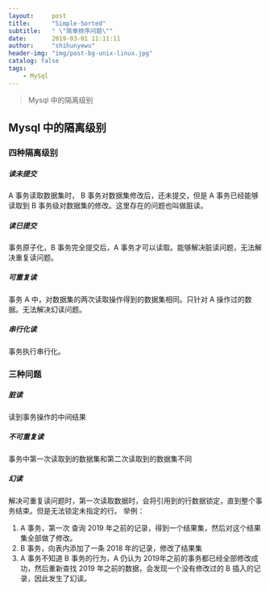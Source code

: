 ```yaml
---
layout:     post
title:      "Simple-Sorted"
subtitle:   " \"简单排序问题\""
date:       2019-03-01 11:11:11
author:     "shihunyewu"
header-img: "img/post-bg-unix-linux.jpg"
catalog: false
tags:
    - MySql
---
```

> Mysql 中的隔离级别

## Mysql 中的隔离级别
### 四种隔离级别
##### 读未提交
A 事务读取数据集时， B 事务对数据集修改后，还未提交，但是 A 事务已经能够读取到 B 事务级对数据集的修改。这里存在的问题也叫做脏读。
##### 读已提交
事务原子化，B 事务完全提交后，A 事务才可以读取。能够解决脏读问题，无法解决重复读问题。
##### 可重复读
事务 A 中，对数据集的两次读取操作得到的数据集相同。只针对 A 操作过的数据。无法解决幻读问题。
##### 串行化读
事务执行串行化。

### 三种问题
##### 脏读
读到事务操作的中间结果
##### 不可重复读
事务中第一次读取到的数据集和第二次读取到的数据集不同
##### 幻读
解决可重复读问题时，第一次读取数据时，会将引用到的行数据锁定，直到整个事务结束。但是无法锁定未指定的行。
举例：
1. A 事务，第一次 查询 2019 年之前的记录，得到一个结果集，然后对这个结果集全部做了修改。
2. B 事务，向表内添加了一条 2018 年的记录，修改了结果集
3. A 事务不知道 B 事务的行为，A 仍认为 2019年之前的事务都已经全部修改成功，然后重新查找 2019 年之前的数据，会发现一个没有修改过的 B 插入的记录，因此发生了幻读。